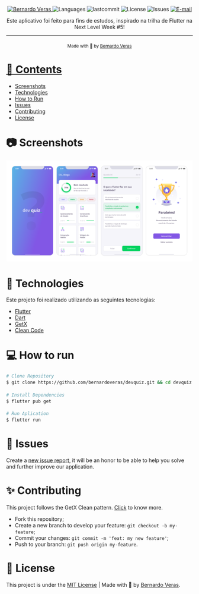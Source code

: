 <p align="center">
   <a href="https://www.linkedin.com/in/bernardoveras/">
      <img alt="Bernardo Veras" src="https://img.shields.io/badge/-bernardoveras-6D5FFD?style=flat&logo=Linkedin&logoColor=white" />
   </a>
  <img alt="Languages" src="https://img.shields.io/github/languages/count/bernardoveras/devquiz?color=6D5FFD" />
  <img alt="lastcommit" src="https://img.shields.io/github/last-commit/bernardoveras/devquiz?color=6D5FFD" />
  <img alt="License" src="https://img.shields.io/github/license/bernardoveras/devquiz?color=6D5FFD" />
  <img alt="Issues" src="https://img.shields.io/github/issues/bernardoveras/devquiz?color=6D5FFD">
  <a href="mailto:bernardo@vvssistemas.com.br">
   <img alt="E-mail" src="https://img.shields.io/badge/-bernardo@vvssistemas.com.br-6D5FFD" />
  </a>
</p>

<p align="center">
  Este aplicativo foi feito para fins de estudos, inspirado na trilha de Flutter na Next Level Week #5!
</p>

<hr />

<div align="center">
  <sub> Made with 💖 by
    <a href="https://github.com/bernardoveras">Bernardo Veras
  </sub>
</div>

# 📌 Contents

* [Screenshots](#camera-screenshot)
* [Technologies](#rocket-technologies)
* [How to Run](#computer-how-to-run)
* [Issues](#bug-issues)
* [Contributing](#sparkles-issues)
* [License](#page_facing_up-license)

# :camera: Screenshots
<div align="center">
   <img src="./.github/assets/app_screenshot.png">
</div>

# :rocket: Technologies
Este projeto foi realizado utilizando as seguintes tecnologias:

* [Flutter](https://flutter.dev)
* [Dart](https://dart.dev)
* [GetX](https://github.com/jonataslaw/getx)
* [Clean Code](https://sites.google.com/site/unclebobconsultingllc/_/rsrc/1506631763576/home/Screen%20Shot%202017-09-28%20at%203.44.41%20PM.jpg)

# :computer: How to run

```bash
# Clone Repository
$ git clone https://github.com/bernardoveras/devquiz.git && cd devquiz

# Install Dependencies
$ flutter pub get

# Run Aplication
$ flutter run
```

# :bug: Issues

Create a <a href="https://github.com/bernardoveras/devquiz/issues">new issue report</a>, it will be an honor to be able to help you solve and further improve our application.

# :sparkles: Contributing

This project follows the GetX Clean pattern. [Click](https://github.com/bernardoveras/getx_clean) to know more.

- Fork this repository;
- Create a new branch to develop your feature: `git checkout -b my-feature`;
- Commit your changes: `git commit -m 'feat: my new feature'`;
- Push to your branch: `git push origin my-feature`.

# :page_facing_up: License

This project is under the [MIT License](./LICENSE) |
Made with 💖 by [Bernardo Veras](https://www.linkedin.com/in/bernardoveras/).
